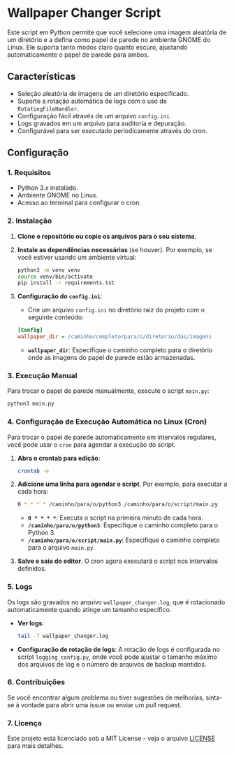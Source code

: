 
# Wallpaper Changer Script

Este script em Python permite que você selecione uma imagem aleatória de um diretório e a defina como papel de parede no ambiente GNOME do Linux. Ele suporta tanto modos claro quanto escuro, ajustando automaticamente o papel de parede para ambos.

## Características

- Seleção aleatória de imagens de um diretório especificado.
- Suporte a rotação automática de logs com o uso de `RotatingFileHandler`.
- Configuração fácil através de um arquivo `config.ini`.
- Logs gravados em um arquivo para auditoria e depuração.
- Configurável para ser executado periodicamente através do cron.

## Configuração

### 1. Requisitos

- Python 3.x instalado.
- Ambiente GNOME no Linux.
- Acesso ao terminal para configurar o cron.

### 2. Instalação

1. **Clone o repositório ou copie os arquivos para o seu sistema**.

2. **Instale as dependências necessárias** (se houver). Por exemplo, se você estiver usando um ambiente virtual:
    ```bash
    python3 -m venv venv
    source venv/bin/activate
    pip install -r requirements.txt
    ```

3. **Configuração do `config.ini`**:
    - Crie um arquivo `config.ini` no diretório raiz do projeto com o seguinte conteúdo:
    
    ```ini
    [Config]
    wallpaper_dir = /caminho/completo/para/o/diretorio/das/imagens
    ```

    - **`wallpaper_dir`**: Especifique o caminho completo para o diretório onde as imagens do papel de parede estão armazenadas.

### 3. Execução Manual

Para trocar o papel de parede manualmente, execute o script `main.py`:

```bash
python3 main.py
```

### 4. Configuração de Execução Automática no Linux (Cron)

Para trocar o papel de parede automaticamente em intervalos regulares, você pode usar o `cron` para agendar a execução do script.

1. **Abra o crontab para edição**:

    ```bash
    crontab -e
    ```

2. **Adicione uma linha para agendar o script**. Por exemplo, para executar a cada hora:

    ```bash
    0 * * * * /caminho/para/o/python3 /caminho/para/o/script/main.py
    ```

    - **`0 * * * *`**: Executa o script na primeira minuto de cada hora.
    - **`/caminho/para/o/python3`**: Especifique o caminho completo para o Python 3.
    - **`/caminho/para/o/script/main.py`**: Especifique o caminho completo para o arquivo `main.py`.

3. **Salve e saia do editor**. O cron agora executará o script nos intervalos definidos.

### 5. Logs

Os logs são gravados no arquivo `wallpaper_changer.log`, que é rotacionado automaticamente quando atinge um tamanho específico.

- **Ver logs**:
    ```bash
    tail -f wallpaper_changer.log
    ```

- **Configuração de rotação de logs**: A rotação de logs é configurada no script `logging_config.py`, onde você pode ajustar o tamanho máximo dos arquivos de log e o número de arquivos de backup mantidos.

### 6. Contribuições

Se você encontrar algum problema ou tiver sugestões de melhorias, sinta-se à vontade para abrir uma issue ou enviar um pull request.

### 7. Licença

Este projeto está licenciado sob a MIT License - veja o arquivo [LICENSE](LICENSE) para mais detalhes.
